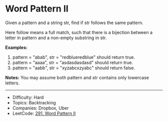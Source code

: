 # Word Pattern II

Given a pattern and a string str, find if str follows the same pattern.

Here follow means a full match, such that there is a bijection between a letter in pattern and a non-empty substring in str.

**Examples:**
1. pattern = "abab", str = "redblueredblue" should return true.
2. pattern = "aaaa", str = "asdasdasdasd" should return true.
3. pattern = "aabb", str = "xyzabcxzyabc" should return false.

**Notes:**
You may assume both pattern and str contains only lowercase letters.

---

* Difficulty: Hard
* Topics: Backtracking
* Companies: Dropbox, Uber
* LeetCode: [291. Word Pattern II](https://leetcode.com/problems/word-pattern-ii/description/)
